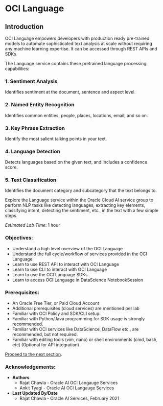 # OCI Language

## Introduction

OCI Language empowers developers with production ready pre-trained models to automate sophisticated text analysis at scale without requiring any machine learning expertise. It can be accessed through REST APIs and SDKs.

The Language service contains these pretrained language processing capabilities:

### 1. Sentiment Analysis
Identifies sentiment at the document, sentence and aspect level.

### 2. Named Entity Recognition
Identifies common entities, people, places, locations, email, and so on.

### 3. Key Phrase Extraction
Identify the most salient talking points in your text.

### 4. Language Detection
Detects languages based on the given text, and includes a confidence score.

### 5. Text Classification
Identifies the document category and subcategory that the text belongs to.


<!-- [AI Language Demonstration Video](youtube:LamMjG3mD-s) -->

Explore the Language service within the Oracle Cloud AI service group to perform NLP tasks like detecting languages, extracting key elements, classifying intent, detecting the sentiment, etc., in the text with a few simple steps.

*Estimated Lab Time*: 1 hour

### Objectives:

* Understand a high level overview of the OCI Language
* Understand the full cycle/workflow of services provided in the OCI Language
* Learn to use REST API to interact with OCI Language
* Learn to use CLI to interact with OCI Language
* Learn to use the OCI Language SDKs.
* Learn to access OCI Language in DataScience NotebookSession
<!-- * Learn to access OCI Language Service in Data Flow. -->

### Prerequisites:
* An Oracle Free Tier, or Paid Cloud Account
* Additional prerequisites (cloud services) are mentioned per lab
* Familiar with OCI Policy and SDK/CLI setup.
* Familiar with Python/Java programming for SDK usage is strongly recommended.
* Familiar with OCI services like DataScience, DataFlow etc., are recommended, but not required.
* Familiar with editing tools (vim, nano) or shell environments (cmd, bash, etc) (Optional for API integration)

<!-- ## AI Language Service Concepts -->
<!-- * Pretrained -->

<!-- ## AI Language Process -->

<!-- 1. Pretrained -->


[Proceed to the next section](#next).

### Acknowledgements:
* **Authors**
    * Rajat Chawla  - Oracle AI OCI Langauge Services
    * Ankit Tyagi -  Oracle AI OCI Langauge Services
* **Last Updated By/Date**
    * Rajat Chawla  - Oracle AI Services, February 2021
